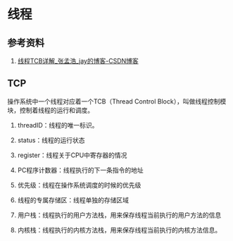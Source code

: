 # 线程

## 参考资料

1. [线程TCB详解_张孟浩_jay的博客-CSDN博客](https://blog.csdn.net/qq_40276626/article/details/119981009)

## TCP

操作系统中一个线程对应着一个TCB（Thread Control Block），叫做线程控制模块，控制着线程的运行和调度。

1. threadID：线程的唯一标识。

2. status：线程的运行状态

3. register：线程关于CPU中寄存器的情况

4. PC程序计数器：线程执行的下一条指令的地址

5. 优先级：线程在操作系统调度的时候的优先级

6. 线程的专属存储区：线程单独的存储区域

7. 用户栈：线程执行的用户方法栈，用来保存线程当前执行的用户方法的信息

8. 内核栈：线程执行的内核方法栈，用来保存线程当前执行的内核方法信息。
